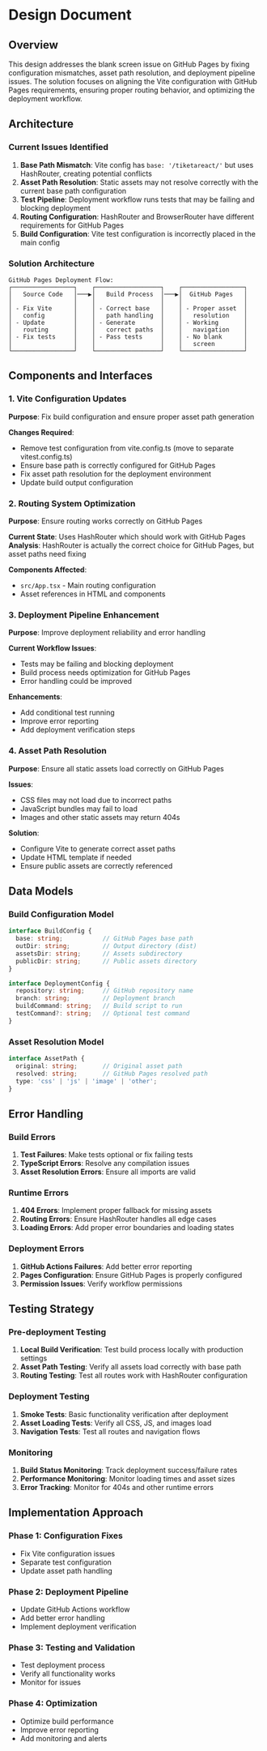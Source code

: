 # Design Document

## Overview

This design addresses the blank screen issue on GitHub Pages by fixing configuration mismatches, asset path resolution, and deployment pipeline issues. The solution focuses on aligning the Vite configuration with GitHub Pages requirements, ensuring proper routing behavior, and optimizing the deployment workflow.

## Architecture

### Current Issues Identified

1. **Base Path Mismatch**: Vite config has `base: '/tiketareact/'` but uses HashRouter, creating potential conflicts
2. **Asset Path Resolution**: Static assets may not resolve correctly with the current base path configuration
3. **Test Pipeline**: Deployment workflow runs tests that may be failing and blocking deployment
4. **Routing Configuration**: HashRouter and BrowserRouter have different requirements for GitHub Pages
5. **Build Configuration**: Vite test configuration is incorrectly placed in the main config

### Solution Architecture

```
GitHub Pages Deployment Flow:
┌─────────────────┐    ┌──────────────────┐    ┌─────────────────┐
│   Source Code   │───▶│   Build Process  │───▶│  GitHub Pages   │
│                 │    │                  │    │                 │
│ - Fix Vite      │    │ - Correct base   │    │ - Proper asset  │
│   config        │    │   path handling  │    │   resolution    │
│ - Update        │    │ - Generate       │    │ - Working       │
│   routing       │    │   correct paths  │    │   navigation    │
│ - Fix tests     │    │ - Pass tests     │    │ - No blank      │
│                 │    │                  │    │   screen        │
└─────────────────┘    └──────────────────┘    └─────────────────┘
```

## Components and Interfaces

### 1. Vite Configuration Updates

**Purpose**: Fix build configuration and ensure proper asset path generation

**Changes Required**:
- Remove test configuration from vite.config.ts (move to separate vitest.config.ts)
- Ensure base path is correctly configured for GitHub Pages
- Fix asset path resolution for the deployment environment
- Update build output configuration

### 2. Routing System Optimization

**Purpose**: Ensure routing works correctly on GitHub Pages

**Current State**: Uses HashRouter which should work with GitHub Pages
**Analysis**: HashRouter is actually the correct choice for GitHub Pages, but asset paths need fixing

**Components Affected**:
- `src/App.tsx` - Main routing configuration
- Asset references in HTML and components

### 3. Deployment Pipeline Enhancement

**Purpose**: Improve deployment reliability and error handling

**Current Workflow Issues**:
- Tests may be failing and blocking deployment
- Build process needs optimization for GitHub Pages
- Error handling could be improved

**Enhancements**:
- Add conditional test running
- Improve error reporting
- Add deployment verification steps

### 4. Asset Path Resolution

**Purpose**: Ensure all static assets load correctly on GitHub Pages

**Issues**:
- CSS files may not load due to incorrect paths
- JavaScript bundles may fail to load
- Images and other static assets may return 404s

**Solution**:
- Configure Vite to generate correct asset paths
- Update HTML template if needed
- Ensure public assets are correctly referenced

## Data Models

### Build Configuration Model

```typescript
interface BuildConfig {
  base: string;           // GitHub Pages base path
  outDir: string;         // Output directory (dist)
  assetsDir: string;      // Assets subdirectory
  publicDir: string;      // Public assets directory
}

interface DeploymentConfig {
  repository: string;     // GitHub repository name
  branch: string;         // Deployment branch
  buildCommand: string;   // Build script to run
  testCommand?: string;   // Optional test command
}
```

### Asset Resolution Model

```typescript
interface AssetPath {
  original: string;       // Original asset path
  resolved: string;       // GitHub Pages resolved path
  type: 'css' | 'js' | 'image' | 'other';
}
```

## Error Handling

### Build Errors

1. **Test Failures**: Make tests optional or fix failing tests
2. **TypeScript Errors**: Resolve any compilation issues
3. **Asset Resolution Errors**: Ensure all imports are valid

### Runtime Errors

1. **404 Errors**: Implement proper fallback for missing assets
2. **Routing Errors**: Ensure HashRouter handles all edge cases
3. **Loading Errors**: Add proper error boundaries and loading states

### Deployment Errors

1. **GitHub Actions Failures**: Add better error reporting
2. **Pages Configuration**: Ensure GitHub Pages is properly configured
3. **Permission Issues**: Verify workflow permissions

## Testing Strategy

### Pre-deployment Testing

1. **Local Build Verification**: Test build process locally with production settings
2. **Asset Path Testing**: Verify all assets load correctly with base path
3. **Routing Testing**: Test all routes work with HashRouter configuration

### Deployment Testing

1. **Smoke Tests**: Basic functionality verification after deployment
2. **Asset Loading Tests**: Verify all CSS, JS, and images load
3. **Navigation Tests**: Test all routes and navigation flows

### Monitoring

1. **Build Status Monitoring**: Track deployment success/failure rates
2. **Performance Monitoring**: Monitor loading times and asset sizes
3. **Error Tracking**: Monitor for 404s and other runtime errors

## Implementation Approach

### Phase 1: Configuration Fixes
- Fix Vite configuration issues
- Separate test configuration
- Update asset path handling

### Phase 2: Deployment Pipeline
- Update GitHub Actions workflow
- Add better error handling
- Implement deployment verification

### Phase 3: Testing and Validation
- Test deployment process
- Verify all functionality works
- Monitor for issues

### Phase 4: Optimization
- Optimize build performance
- Improve error reporting
- Add monitoring and alerts